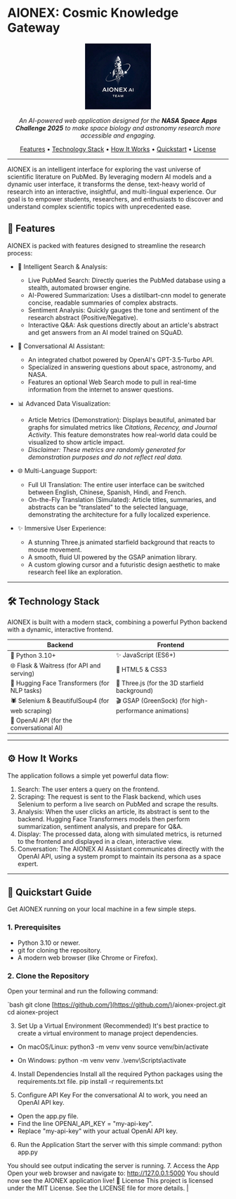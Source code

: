 # AIONEX: Cosmic Knowledge Gateway

<p align="center">
  <img src="static/AIONEX.jpg" alt="AIONEX Logo" width="150"/>
</p>

<p align="center">
  <em>An AI-powered web application designed for the <b>NASA Space Apps Challenge 2025</b> to make space biology and astronomy research more accessible and engaging.</em>
</p>

<p align="center">
  <a href="#-features">Features</a> •
  <a href="#-technology-stack">Technology Stack</a> •
  <a href="#-how-it-works">How It Works</a> •
  <a href="#-quickstart-guide">Quickstart</a> •
  <a href="#-license">License</a>
</p>

---

AIONEX is an intelligent interface for exploring the vast universe of scientific literature on PubMed. By leveraging modern AI models and a dynamic user interface, it transforms the dense, text-heavy world of research into an interactive, insightful, and multi-lingual experience. Our goal is to empower students, researchers, and enthusiasts to discover and understand complex scientific topics with unprecedented ease.

## 🚀 Features

AIONEX is packed with features designed to streamline the research process:

-   🧠 Intelligent Search & Analysis:
    -   Live PubMed Search: Directly queries the PubMed database using a stealth, automated browser engine.
    -   AI-Powered Summarization: Uses a distilbart-cnn model to generate concise, readable summaries of complex abstracts.
    -   Sentiment Analysis: Quickly gauges the tone and sentiment of the research abstract (Positive/Negative).
    -   Interactive Q&A: Ask questions directly about an article's abstract and get answers from an AI model trained on SQuAD.

-   🤖 Conversational AI Assistant:
    -   An integrated chatbot powered by OpenAI's GPT-3.5-Turbo API.
    -   Specialized in answering questions about space, astronomy, and NASA.
    -   Features an optional Web Search mode to pull in real-time information from the internet to answer questions.

-   📊 Advanced Data Visualization:
    -   Article Metrics (Demonstration): Displays beautiful, animated bar graphs for simulated metrics like *Citations, Recency, and Journal Activity*. This feature demonstrates how real-world data could be visualized to show article impact.
    -   *Disclaimer: These metrics are randomly generated for demonstration purposes and do not reflect real data.*

-   🌐 Multi-Language Support:
    -   Full UI Translation: The entire user interface can be switched between English, Chinese, Spanish, Hindi, and French.
    -   On-the-Fly Translation (Simulated): Article titles, summaries, and abstracts can be "translated" to the selected language, demonstrating the architecture for a fully localized experience.

-   ✨ Immersive User Experience:
    -   A stunning Three.js animated starfield background that reacts to mouse movement.
    -   A smooth, fluid UI powered by the GSAP animation library.
    -   A custom glowing cursor and a futuristic design aesthetic to make research feel like an exploration.

---

## 🛠️ Technology Stack

AIONEX is built with a modern stack, combining a powerful Python backend with a dynamic, interactive frontend.

| Backend                                                                                                | Frontend                                                                                                 |
| ------------------------------------------------------------------------------------------------------ | -------------------------------------------------------------------------------------------------------- |
| 🐍 Python 3.10+ | ✨ JavaScript (ES6+) |
| 🌐 Flask & Waitress (for API and serving)                                                      | 🎨 HTML5 & CSS3 |
| 🤖 Hugging Face Transformers (for NLP tasks)                                                       | 🌌 Three.js (for the 3D starfield background)
| 🕷️ Selenium & BeautifulSoup4 (for web scraping)                                                | 🎬 GSAP (GreenSock) (for high-performance animations)                                                |
| 🧠 OpenAI API (for the conversational AI)                                                          |                                                                                                          |

---

## ⚙️ How It Works

The application follows a simple yet powerful data flow:

1.  Search: The user enters a query on the frontend.
2.  Scraping: The request is sent to the Flask backend, which uses Selenium to perform a live search on PubMed and scrape the results.
3.  Analysis: When the user clicks an article, its abstract is sent to the backend. Hugging Face Transformers models then perform summarization, sentiment analysis, and prepare for Q&A.
4.  Display: The processed data, along with simulated metrics, is returned to the frontend and displayed in a clean, interactive view.
5.  Conversation: The AIONEX AI Assistant communicates directly with the OpenAI API, using a system prompt to maintain its persona as a space expert.

---

## 🏁 Quickstart Guide

Get AIONEX running on your local machine in a few simple steps.

### 1. Prerequisites

-   Python 3.10 or newer.
-   git for cloning the repository.
-   A modern web browser (like Chrome or Firefox).

### 2. Clone the Repository

Open your terminal and run the following command:

`bash
git clone [https://github.com/](https://github.com/)<your-username>/aionex-project.git
cd aionex-project

3. Set Up a Virtual Environment (Recommended)
It's best practice to create a virtual environment to manage project dependencies.
 * On macOS/Linux:
   python3 -m venv venv
source venv/bin/activate

 * On Windows:
   python -m venv venv
.\venv\Scripts\activate

4. Install Dependencies
Install all the required Python packages using the requirements.txt file.
pip install -r requirements.txt

5. Configure API Key
For the conversational AI to work, you need an OpenAI API key.
 * Open the app.py file.
 * Find the line OPENAI_API_KEY = "my-api-key".
 * Replace "my-api-key" with your actual OpenAI API key.
6. Run the Application
Start the server with this simple command:
python app.py

You should see output indicating the server is running.
7. Access the App
Open your web browser and navigate to:
http://127.0.0.1:5000
You should now see the AIONEX application live!
📄 License
This project is licensed under the MIT License. See the LICENSE file for more details.                                                        |
